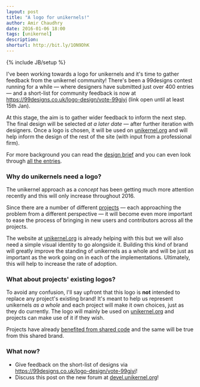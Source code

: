 ```yaml
---
layout: post
title: "A logo for unikernels!"
author: Amir Chaudhry
date: 2016-01-06 18:00
tags: [unikernel]
description:
shorturl: http://bit.ly/1ON9DhK
---
```

{% include JB/setup %}

I've been working towards a logo for unikernels and it's time to gather
feedback from the unikernel community! There's been a 99designs contest
running for a while — where designers have submitted just over 400
entries — and a short-list for community feedback is now at
<https://99designs.co.uk/logo-design/vote-99gjyi> (link open until at least 15th Jan).

At this stage, the aim is to gather wider feedback to inform the next step.
The final design will be selected *at a later date* — after further iteration
with designers.  Once a logo is chosen, it will be used on [unikernel.org][]
and will help inform the design of the rest of the site (with input from a
professional firm).

For more background you can read the [design brief][1] and you can even look
through [all the entries][2].


### Why do unikernels need a logo?

The unikernel approach as a *concept* has been getting much more attention
recently and this will only increase throughout 2016.

Since there are a number of different [projects][] — each approaching the
problem from a different perspective — it will become even more important to
ease the process of bringing in new users and contributors across all the
projects.

The website at [unikernel.org][] is already helping with this but we will also
need a simple visual identity to go alongside it.  Building this kind of brand
will greatly improve the standing of unikernels as a whole and will be just as
important as the work going on in each of the implementations. Ultimately,
this will help to increase the rate of adoption.


### What about projects' existing logos?

To avoid any confusion, I'll say upfront that this logo is **not** intended to
replace any project's existing brand!  It's meant to help us represent
unikernels *as a whole* and each project will make it own choices, just as
they do currently.  The logo will mainly be used on [unikernel.org][] and
projects can make use of it if they wish.

Projects have already [benefited from shared code][ec2-script] and the same
will be true from this shared brand.

### What now?

- Give feedback on the short-list of designs via <https://99designs.co.uk/logo-design/vote-99gjyi>!
- Discuss this post on the new forum at [devel.unikernel.org][discuss]!

[1]: https://99designs.co.uk/logo-design/contests/make-fun-logo-open-source-unikernel-projects-562612/brief
[2]: https://99designs.co.uk/logo-design/contests/make-fun-logo-open-source-unikernel-projects-562612/entries
[projects]: http://unikernel.org/projects/
[unikernel.org]: http://unikernel.org
[ec2-script]: https://mirage.io/blog/unikernel-org
[discuss]: http://devel.unikernel.org/t/a-logo-for-unikernels/47
